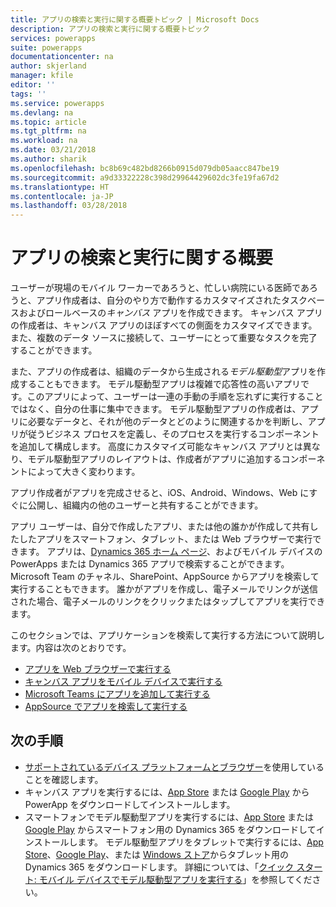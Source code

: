 ```yaml
---
title: アプリの検索と実行に関する概要トピック | Microsoft Docs
description: アプリの検索と実行に関する概要トピック
services: powerapps
suite: powerapps
documentationcenter: na
author: skjerland
manager: kfile
editor: ''
tags: ''
ms.service: powerapps
ms.devlang: na
ms.topic: article
ms.tgt_pltfrm: na
ms.workload: na
ms.date: 03/21/2018
ms.author: sharik
ms.openlocfilehash: bc8b69c482bd8266b0915d079db05aacc847be19
ms.sourcegitcommit: a9d33322228c398d29964429602dc3fe19fa67d2
ms.translationtype: HT
ms.contentlocale: ja-JP
ms.lasthandoff: 03/28/2018
---
```

# <a name="find-and-run-apps-overview"></a>アプリの検索と実行に関する概要
ユーザーが現場のモバイル ワーカーであろうと、忙しい病院にいる​​医師であろうと、アプリ作成者は、自分のやり方で動作するカスタマイズされたタスクベースおよびロールベースの*キャンバス* アプリを作成できます。 キャンバス アプリの作成者は、キャンバス アプリのほぼすべての側面をカスタマイズできます。また、複数のデータ ソースに接続して、ユーザーにとって重要なタスクを完了することができます。

また、アプリの作成者は、組織のデータから生成される*モデル駆動型*アプリを作成することもできます。 モデル駆動型アプリは複雑で応答性の高いアプリです。このアプリによって、ユーザーは一連の手動の手順を忘れずに実行することではなく、自分の仕事に集中できます。 モデル駆動型アプリの作成者は、アプリに必要なデータと、それが他のデータとどのように関連するかを判断し、アプリが従うビジネス プロセスを定義し、そのプロセスを実行するコンポーネントを追加して構成します。 高度にカスタマイズ可能なキャンバス アプリとは異なり、モデル駆動型アプリのレイアウトは、作成者がアプリに追加するコンポーネントによって大きく変わります。

アプリ作成者がアプリを完成させると、iOS、Android、Windows、Web にすぐに公開し、組織内の他のユーザーと共有することができます。

アプリ ユーザーは、自分で作成したアプリ、または他の誰かが作成して共有したしたアプリをスマートフォン、タブレット、または Web ブラウザーで実行できます。 アプリは、[Dynamics 365 ホーム ページ](https://home.dynamics.com/)、およびモバイル デバイスの PowerApps または Dynamics 365 アプリで検索することができます。 Microsoft Team のチャネル、SharePoint、AppSource からアプリを検索して実行することもできます。 誰かがアプリを作成し、電子メールでリンクが送信された場合、電子メールのリンクをクリックまたはタップしてアプリを実行できます。

このセクションでは、アプリケーションを検索して実行する方法について説明します。内容は次のとおりです。

* [アプリを Web ブラウザーで実行する](run-app-browser.md)
* [キャンバス アプリをモバイル デバイスで実行する](run-app-client.md)
* [Microsoft Teams にアプリを追加して実行する](open-app-embedded-in-teams.md)
* [AppSource でアプリを検索して実行する](app-source.md)

## <a name="next-steps"></a>次の手順
* [サポートされているデバイス プラットフォームとブラウザー](../maker/canvas-apps/limits-and-config.md)を使用していることを確認します。
* キャンバス アプリを実行するには、[App Store](https://itunes.apple.com/app/powerapps/id1047318566?mt=8) または [Google Play](https://play.google.com/store/apps/details?id=com.microsoft.msapps) から PowerApp をダウンロードしてインストールします。
* スマートフォンでモデル駆動型アプリを実行するには、[App Store](https://itunes.apple.com/app/dynamics-crm-for-phones/id1003997947?ls=1&mt=8) または [Google Play](https://play.google.com/store/apps/details?id=com.microsoft.crm.crmphone) からスマートフォン用の Dynamics 365 をダウンロードしてインストールします。 モデル駆動型アプリをタブレットで実行するには、[App Store](https://itunes.apple.com/app/microsoft-dynamics-crm/id678800460?mt=8)、[Google Play](https://play.google.com/store/apps/details?id=com.microsoft.crm.crmtablet)、または [Windows ストア](https://www.microsoft.com/store/p/microsoft-dynamics-365/9nblggh4rfqp)からタブレット用の Dynamics 365 をダウンロードします。 詳細については、「[クイック スタート: モバイル デバイスでモデル駆動型アプリを実行する](run-app-client-model-driven.md)」を参照してください。
